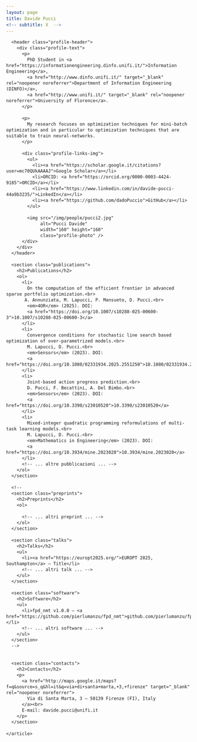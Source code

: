 ```yaml
---
layout: page
title: Davide Pucci
<!-- subtitle: X  -->
---
```


<div id="main" class="clearfix">
  <div id="content" class="clearfix">
    <article class="profile">

      <header class="profile-header">
        <div class="profile-text">
          <p>
            PhD Student in <a href="https://informationengineering.dinfo.unifi.it/">Information Engineering</a>, 
            <a href="http://www.dinfo.unifi.it/" target="_blank" rel="noopener noreferrer">Department of Information Engineering (DINFO)</a>, 
            <a href="http://www.unifi.it/" target="_blank" rel="noopener noreferrer">University of Florence</a>.
          </p>

          <p>
            My research focuses on optimization techniques for mini-batch optimization and in particular to optimization techniques that are suitable to train neural-networks.
          </p>

          <div class="profile-links-img">
            <ul>
              <li><a href="https://scholar.google.it/citations?user=mc70QUkAAAAJ">Google Scholar</a></li>
              <li>ORCID: <a href="https://orcid.org/0000-0003-4424-9185">ORCID</a></li>
              <li><a href="https://www.linkedin.com/in/davide-pucci-44a9b3235/">LinkedIn</a></li>
              <li><a href="https://github.com/dadoPuccio">GitHub</a></li>
            </ul>

            <img src="/img/people/pucci2.jpg" 
                 alt="Pucci Davide" 
                 width="160" height="160" 
                 class="profile-photo" />
          </div>
        </div>
      </header>

      <section class="publications">
        <h2>Publications</h2>
        <ol>
          <li>
            On the computation of the efficient frontier in advanced sparse portfolio optimization.<br>
           A. Annunziata, M. Lapucci, P. Mansueto, D. Pucci.<br>
            <em>4OR</em> (2025). DOI: 
            <a href="https://doi.org/10.1007/s10288-025-00600-3">10.1007/s10288-025-00600-3</a>
          </li>
          <li>
            Convergence conditions for stochastic line search based optimization of over-parametrized models.<br>
            M. Lapucci, D. Pucci.<br>
            <em>Sensors</em> (2023). DOI: 
            <a href="https://doi.org/10.1080/02331934.2025.2551250">10.1080/02331934.2025.2551250</a>
          </li>
          <li>
            Joint-based action progress prediction.<br>
            D. Pucci, F. Becattini, A. Del Bimbo.<br>
            <em>Sensors</em> (2023). DOI: 
            <a href="https://doi.org/10.3390/s23010520">10.3390/s23010520</a>
          </li>
          <li>
            Mixed-integer quadratic programming reformulations of multi-task learning models.<br>
            M. Lapucci, D. Pucci.<br>
            <em>Mathematics in Engineering</em> (2023). DOI: 
            <a href="https://doi.org/10.3934/mine.2023020">10.3934/mine.2023020</a>
          </li>
          <!-- ... altre pubblicazioni ... -->
        </ol>
      </section>

      <!--
      <section class="preprints">
        <h2>Preprints</h2>
        <ol>
          
          <!-- ... altri preprint ... -->
        </ol>
      </section>
     
      <section class="talks">
        <h2>Talks</h2>
        <ul>
          <li><a href="https://europt2025.org/">EUROPT 2025, Southampton</a> — Title</li>
          <!-- ... altri talk ... -->
        </ul>
      </section>

      <section class="software">
        <h2>Software</h2>
        <ul>
          <li>fpd_nmt v1.0.0 — <a href="https://github.com/pierlumanzu/fpd_nmt">github.com/pierlumanzu/fpd_nmt</a></li>
          <!-- ... altri software ... -->
        </ul>
      </section>
      -->


      <section class="contacts">
        <h2>Contacts</h2>
        <p>
          <a href="http://maps.google.it/maps?f=q&source=s_q&hl=it&q=via+di+santa+marta,+3,+firenze" target="_blank" rel="noopener noreferrer">
            Via di Santa Marta, 3 – 50139 Firenze (FI), Italy
          </a><br>
          E-mail: davide.pucci@unifi.it
        </p>
      </section>

    </article>
  </div>
</div>

<style>
  .profile-header {
    margin-bottom: 25px;
  }

  /* 🔹 Contenitore immagine + lista (centrato) */
  .profile-links-img {
    display: flex;
    justify-content: center; /* centrato orizzontalmente */
    align-items: center;
    gap: 40px;
    margin-top: 20px;
    flex-wrap: wrap;
    text-align: left;
  }

  /* 🔹 Immagine del profilo (a sinistra su desktop) */
  .profile-photo {
    border-radius: 50%;
    object-fit: cover;
    width: 150px;
    height: 150px;
    margin: 0;
    order: -1; /* immagine a sinistra */
  }

  /* 🔹 Lista link — spostata leggermente a destra rispetto all’immagine */
  .profile-links-img ul {
    margin: 0;
    padding-left: 55px; /* margine verso destra come richiesto */
    flex: 1 1 auto;
  }

  section {
    margin-top: 40px;
  }

  h2 {
    border-bottom: 1px solid #ccc;
    padding-bottom: 4px;
  }

  a {
    color: #004c99;
  }

  /* 🔹 Mobile: immagine sopra e centrata, lista sotto */
  @media (max-width: 768px) {
    .profile-links-img {
      flex-direction: column; /* impila immagine sopra */
      align-items: center;    /* centra tutto */
      text-align: left;       /* mantiene allineamento testo coerente */
    }

    .profile-photo {
      order: 0;              /* immagine torna sopra */
      margin-bottom: 15px;
    }

    .profile-links-img ul {
      padding-left: 20px;    /* margine più stretto per mobile */
    }
  }
</style>



